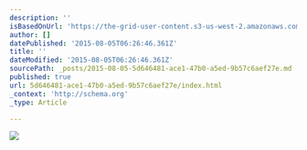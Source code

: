 ```yaml
---
description: ''
isBasedOnUrl: 'https://the-grid-user-content.s3-us-west-2.amazonaws.com/4b8aaa09-822c-4dc1-b95d-53aff1900582.png'
author: []
datePublished: '2015-08-05T06:26:46.361Z'
title: ''
dateModified: '2015-08-05T06:26:46.361Z'
sourcePath: _posts/2015-08-05-5d646481-ace1-47b0-a5ed-9b57c6aef27e.md
published: true
url: 5d646481-ace1-47b0-a5ed-9b57c6aef27e/index.html
_context: 'http://schema.org'
_type: Article

---
```

![](https://the-grid-user-content.s3-us-west-2.amazonaws.com/4b8aaa09-822c-4dc1-b95d-53aff1900582.png)
